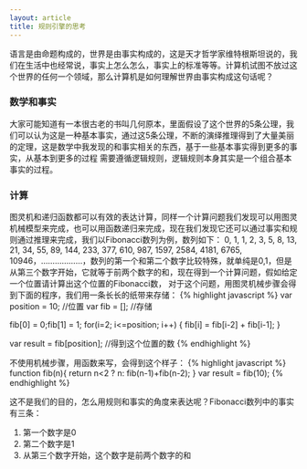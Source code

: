 ```yaml
---
layout: article
title: 规则引擎的思考
---
```


语言是由命题构成的，世界是由事实构成的，这是天才哲学家维特根斯坦说的，我们在生活中也经常说，事实上怎么怎么，事实上的标准等等。计算机试图不放过这个世界的任何一个领域，那么计算机是如何理解世界由事实构成这句话呢？

### 数学和事实
大家可能知道有一本很古老的书叫几何原本，里面假设了这个世界的5条公理，我们可以认为这是一种基本事实，通过这5条公理，不断的演绎推理得到了大量美丽的定理，这是数学中我发现的和事实相关的东西，基于一些基本事实得到更多的事实，从基本到更多的过程
需要遵循逻辑规则，逻辑规则本身其实是一个组合基本事实的过程。

### 计算
图灵机和递归函数都可以有效的表达计算，同样一个计算问题我们发现可以用图灵机械模型来完成，也可以用函数递归来完成，现在我们发现它还可以通过事实和规则通过推理来完成，我们以Fibonacci数列为例，数列如下：
0, 1, 1, 2, 3, 5, 8, 13, 21, 34, 55, 89, 144, 233, 377, 610, 987, 1597, 2584, 4181, 6765, 10946，………………，数列的第一个和第二个数字比较特殊，就单纯是0,1，但是从第三个数字开始，它就等于前两个数字的和，现在得到一个计算问题，假如给定一个位置请计算出这个位置的Fibonacci数，
对于这个问题，用图灵机械步骤会得到下面的程序，我们用一条长长的纸带来存储：
{% highlight javascript %}
var position = 10; //位置
var fib = []; //存储

fib[0] = 0;fib[1] = 1;
for(i=2; i<=position; i++) {
    fib[i] = fib[i-2] + fib[i-1];
}

var result = fib[position]; //得到这个位置的数
{% endhighlight %}

不使用机械步骤，用函数来写，会得到这个样子：
{% highlight javascript %}
function fib(n){
  return n<2 ? n: fib(n-1)+fib(n-2);
}
var result = fib(10);
{% endhighlight %}

这不是我们的目的，怎么用规则和事实的角度来表达呢？Fibonacci数列中的事实有三条：
1. 第一个数字是0
2. 第二个数字是1
3. 从第三个数字开始，这个数字是前两个数字的和